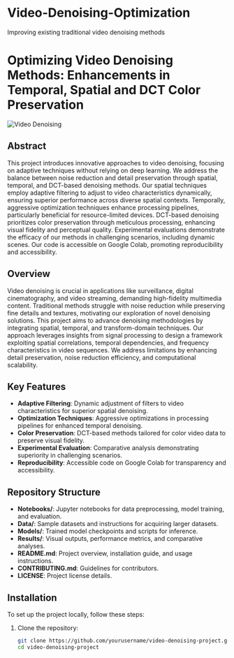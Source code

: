 # Video-Denoising-Optimization
Improving existing traditional video denoising methods

# Optimizing Video Denoising Methods: Enhancements in Temporal, Spatial and DCT Color Preservation

![Video Denoising](https://example.com/video_denoising_image.jpg)

## Abstract

This project introduces innovative approaches to video denoising, focusing on adaptive techniques without relying on deep learning. We address the balance between noise reduction and detail preservation through spatial, temporal, and DCT-based denoising methods. Our spatial techniques employ adaptive filtering to adjust to video characteristics dynamically, ensuring superior performance across diverse spatial contexts. Temporally, aggressive optimization techniques enhance processing pipelines, particularly beneficial for resource-limited devices. DCT-based denoising prioritizes color preservation through meticulous processing, enhancing visual fidelity and perceptual quality. Experimental evaluations demonstrate the efficacy of our methods in challenging scenarios, including dynamic scenes. Our code is accessible on Google Colab, promoting reproducibility and accessibility.

## Overview

Video denoising is crucial in applications like surveillance, digital cinematography, and video streaming, demanding high-fidelity multimedia content. Traditional methods struggle with noise reduction while preserving fine details and textures, motivating our exploration of novel denoising solutions. This project aims to advance denoising methodologies by integrating spatial, temporal, and transform-domain techniques. Our approach leverages insights from signal processing to design a framework exploiting spatial correlations, temporal dependencies, and frequency characteristics in video sequences. We address limitations by enhancing detail preservation, noise reduction efficiency, and computational scalability.

## Key Features

- **Adaptive Filtering**: Dynamic adjustment of filters to video characteristics for superior spatial denoising.
- **Optimization Techniques**: Aggressive optimizations in processing pipelines for enhanced temporal denoising.
- **Color Preservation**: DCT-based methods tailored for color video data to preserve visual fidelity.
- **Experimental Evaluation**: Comparative analysis demonstrating superiority in challenging scenarios.
- **Reproducibility**: Accessible code on Google Colab for transparency and accessibility.

## Repository Structure

- **Notebooks/**: Jupyter notebooks for data preprocessing, model training, and evaluation.
- **Data/**: Sample datasets and instructions for acquiring larger datasets.
- **Models/**: Trained model checkpoints and scripts for inference.
- **Results/**: Visual outputs, performance metrics, and comparative analyses.
- **README.md**: Project overview, installation guide, and usage instructions.
- **CONTRIBUTING.md**: Guidelines for contributors.
- **LICENSE**: Project license details.

## Installation

To set up the project locally, follow these steps:

1. Clone the repository:
   ```bash
   git clone https://github.com/yourusername/video-denoising-project.git
   cd video-denoising-project

